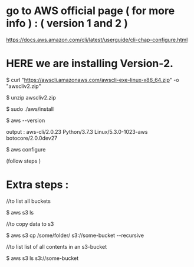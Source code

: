 
# go to AWS official page ( for more info ) : ( version 1 and 2 )

https://docs.aws.amazon.com/cli/latest/userguide/cli-chap-configure.html

# HERE we are installing Version-2.

 $ curl "https://awscli.amazonaws.com/awscli-exe-linux-x86_64.zip" -o "awscliv2.zip"
 
 $ unzip awscliv2.zip
 
 $ sudo ./aws/install
 
 $ aws --version
 
 output : aws-cli/2.0.23 Python/3.7.3 Linux/5.3.0-1023-aws botocore/2.0.0dev27
 
 $ aws configure
 
 (follow steps )
 
 
 # Extra steps : 
 
 //to list all buckets 
 
 $ aws s3 ls
 
 
 //to copy data to s3 
 
 $ aws s3 cp /some/folder/ s3://some-bucket --recursive 
 
 //to list list of all contents in an s3-bucket
 
 $ aws s3 ls s3://some-bucket
